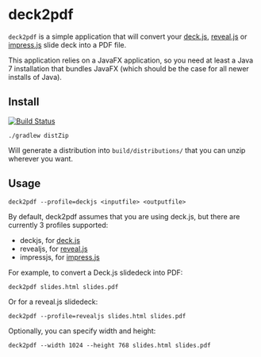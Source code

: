 # deck2pdf

```deck2pdf``` is a simple application that will convert your [deck.js](http://imakewebthings.com/deck.js/),
 [reveal.js](http://lab.hakim.se/reveal-js) or [impress.js](http://bartaz.github.io/impress.js) slide deck into a PDF file.

This application relies on a JavaFX application, so you need at least a Java 7 installation that bundles JavaFX (which should be the case for all newer installs of Java).

## Install

[![Build Status](https://travis-ci.org/melix/deck2pdf.png)](http://travis-ci.org/melix/deck2pdf)

```
./gradlew distZip
```

Will generate a distribution into ```build/distributions/``` that you can unzip wherever you want.

## Usage

```deck2pdf --profile=deckjs <inputfile> <outputfile>```

By default, deck2pdf assumes that you are using deck.js, but there are currently 3 profiles supported:
* deckjs, for [deck.js](http://imakewebthings.com/deck.js/)
* revealjs, for [reveal.js](http://lab.hakim.se/reveal-js)
* impressjs, for [impress.js](http://bartaz.github.io/impress.js)

For example, to convert a Deck.js slidedeck into PDF:

```deck2pdf slides.html slides.pdf```

Or for a reveal.js slidedeck:

```deck2pdf --profile=revealjs slides.html slides.pdf```

Optionally, you can specify width and height:

```deck2pdf --width 1024 --height 768 slides.html slides.pdf```
